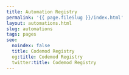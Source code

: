 ```yaml
---
title: Automation Registry
permalink: '{{ page.fileSlug }}/index.html'
layout: automations.html
slug: automations
tags: pages
seo:
  noindex: false
  title: Codemod Registry
  og:title: Codemod Registry
  twitter:title: Codemod Registry
---
```



